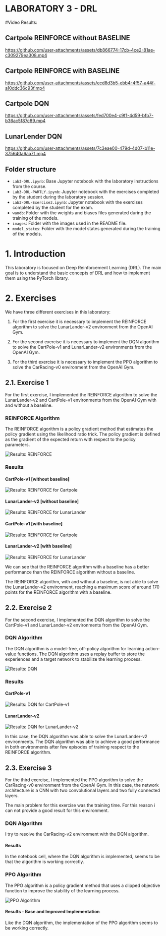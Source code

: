 # LABORATORY 3 - DRL

#Video Results: 

## Cartpole REINFORCE without BASELINE

https://github.com/user-attachments/assets/db866774-17cb-4ce2-81ae-c309279ea308.mp4

## Cartpole REINFORCE with BASELINE

https://github.com/user-attachments/assets/ecd8d3b5-ebb4-4f57-a44f-a10ddc36c93f.mp4

## Cartpole DQN

https://github.com/user-attachments/assets/fed700e4-c9f1-4d59-bfb7-b36ac5f87c89.mp4

## LunarLender DQN

https://github.com/user-attachments/assets/7c3eae00-479d-4d07-b11e-375640a6aa71.mp4

## Folder structure

- `Lab3-DRL.ipynb`: Base Jupyter notebook with the laboratory instructions from the course.
- `Lab3-DRL-PARTLY.ipynb`: Jupyter notebook with the exercises completed by the student during the laboratory session.
- `Lab3-DRL-Exercise3.ipynb`: Jupyter notebook with the exercises completed by the student for the exam.
- `wandb`: Folder with the weights and biases files generated during the training of the models.
- `images`: Folder with the images used in the README file.
- `model_states`: Folder with the model states generated during the training of the models.
  
# 1. Introduction

This laboratory is focused on Deep Reinforcement Learning (DRL). The main goal is to understand the basic concepts of DRL and how to implement them using the PyTorch library. 

# 2. Exercises

We have three different exercises in this laboratory:

1. For the first exercise it is necessary to implement the REINFORCE algorithm to solve the LunarLander-v2 environment from the OpenAI Gym.

2. For the second exercise it is necessary to implement the DQN algorithm to solve the CartPole-v1 and LunarLander-v2 environments from the OpenAI Gym.

3. For the third exercise it is necessary to implement the PPO algorithm to solve the CarRacing-v0 environment from the OpenAI Gym.

## 2.1. Exercise 1

For the first exercise, I implemented the REINFORCE algorithm to solve the LunarLander-v2 and CartPole-v1 environments from the OpenAI Gym with and without a baseline.

### REINFORCE Algorithm

The REINFORCE algorithm is a policy gradient method that estimates the policy gradient using the likelihood ratio trick. The policy gradient is defined as the gradient of the expected return with respect to the policy parameters.

![Results: REINFORCE](images/REINFORCE-formula.png)

### Results

#### CartPole-v1 [without baseline]
![Results: REINFORCE for Cartpole](images/cartpole_no_baseline.png)

#### LunarLander-v2 [without baseline]
![Results: REINFORCE for LunarLander](images/lunalender_no_baseline.png)

#### CartPole-v1 [with baseline]
![Results: REINFORCE for Cartpole](images/cartpole_baseline.png)

#### LunarLander-v2 [with baseline]
![Results: REINFORCE for LunarLander](images/lunalender_baseline.png)

We can see that the REINFORCE algorithm with a baseline has a better performance than the REINFORCE algorithm without a baseline. 

The REINFORCE algorithm, with and without a baseline, is not able to solve the LunarLander-v2 environment, reaching a maximum score of around 170 points for the REINFORCE algorithm with a baseline.

## 2.2. Exercise 2

For the second exercise, I implemented the DQN algorithm to solve the CartPole-v1 and LunarLander-v2 environments from the OpenAI Gym.

### DQN Algorithm

The DQN algorithm is a model-free, off-policy algorithm for learning action-value functions. The DQN algorithm uses a replay buffer to store the experiences and a target network to stabilize the learning process.

![Results: DQN](images/DQN-algorithm.png)

### Results

#### CartPole-v1
![Results: DQN for CartPole-v1](images/dqn_cartpole.png)

#### LunarLander-v2
![Results: DQN for LunarLander-v2](images/dqn_lunalender.png)

In this case, the DQN algorithm was able to solve the LunarLander-v2 environments. The DQN algorithm was able to achieve a good performance in both environments after few episodes of training respect to the REINFORCE algorithm.

## 2.3. Exercise 3 

For the third exercise, I implemented the PPO algorithm to solve the CarRacing-v0 environment from the OpenAI Gym.
In this case, the network architecture is a CNN with two convolutional layers and two fully connected layers.

The main problem for this exercise was the training time. 
For this reason i can not provide a good result for this environment.

### DQN Algorithm
I try to resolve the CarRacing-v2 environment with the DQN algorithm.

#### Results
In the notebook cell, where the DQN algorithm is implemented, seems to be that the algorithm is working correctly.

### PPO Algorithm
The PPO algorithm is a policy gradient method that uses a clipped objective function to improve the stability of the learning process. 

![PPO Algorithm](images/PPO.png)

#### Results - Base and Improved Implementation
Like the DQN algorithm, the implementation of the PPO algorithm seems to be working correctly.



